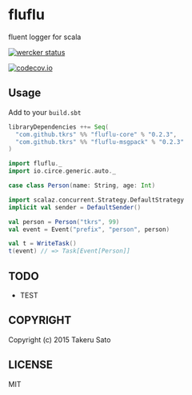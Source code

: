 # fluflu
fluent logger for scala

[![wercker status](https://app.wercker.com/status/d754e7976e64af6e1065568b43b27ac7/m "wercker status")](https://app.wercker.com/project/bykey/d754e7976e64af6e1065568b43b27ac7)

[![codecov.io](http://codecov.io/github/tkrs/fluflu/coverage.svg?branch=master)](http://codecov.io/github/tkrs/fluflu?branch=master)

## Usage

Add to your `build.sbt`

```scala
libraryDependencies ++= Seq(
  "com.github.tkrs" %% "fluflu-core" % "0.2.3",
  "com.github.tkrs" %% "fluflu-msgpack" % "0.2.3"
)
```

```scala
import fluflu._
import io.circe.generic.auto._

case class Person(name: String, age: Int)

import scalaz.concurrent.Strategy.DefaultStrategy
implicit val sender = DefaultSender()

val person = Person("tkrs", 99)
val event = Event("prefix", "person", person)

val t = WriteTask()
t(event) // => Task[Event[Person]]
```

## TODO

- TEST

## COPYRIGHT

Copyright (c) 2015 Takeru Sato

## LICENSE

MIT
